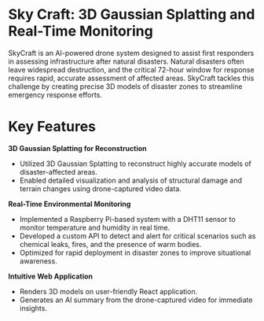 # Sky Craft: 3D Gaussian Splatting and Real-Time Monitoring

SkyCraft is an AI-powered drone system designed to assist first responders in assessing infrastructure after natural disasters. Natural disasters often leave widespread destruction, and the critical 72-hour window for response requires rapid, accurate assessment of affected areas. SkyCraft tackles this challenge by creating precise 3D models of disaster zones to streamline emergency response efforts.

# Key Features
**3D Gaussian Splatting for Reconstruction**
* Utilized 3D Gaussian Splatting to reconstruct highly accurate models of disaster-affected areas.
* Enabled detailed visualization and analysis of structural damage and terrain changes using drone-captured video data.

**Real-Time Environmental Monitoring**
* Implemented a Raspberry Pi-based system with a DHT11 sensor to monitor temperature and humidity in real time.
* Developed a custom API to detect and alert for critical scenarios such as chemical leaks, fires, and the presence of warm bodies.
* Optimized for rapid deployment in disaster zones to improve situational awareness.

**Intuitive Web Application**
* Renders 3D models on user-friendly React application.
* Generates an AI summary from the drone-captured video for immediate insights.
